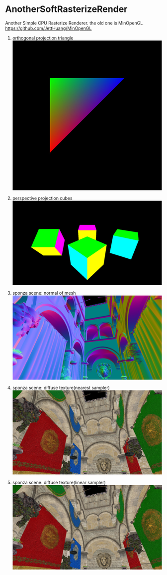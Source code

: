 # AnotherSoftRasterizeRender
Another Simple CPU Rasterize Renderer.  the old one is MinOpenGL https://github.com/JettHuang/MinOpenGL

1. orthogonal projection triangle
![example triangle](https://github.com/JettHuang/AnotherSoftRasterizeRender/blob/master/Triangle.jpg)

2. perspective projection cubes
![example cubes](https://github.com/JettHuang/AnotherSoftRasterizeRender/blob/master/Cubes.jpg)

3. sponza scene: normal of mesh
 ![example cubes](https://github.com/JettHuang/AnotherSoftRasterizeRender/blob/master/sponza_normal.jpg)

4. sponza scene: diffuse texture(nearest sampler)
![example cubes](https://github.com/JettHuang/AnotherSoftRasterizeRender/blob/master/sponza_sample_nearest.jpg)

5. sponza scene: diffuse texture(linear sampler)
![example cubes](https://github.com/JettHuang/AnotherSoftRasterizeRender/blob/master/sponza_sample_linear.jpg)

